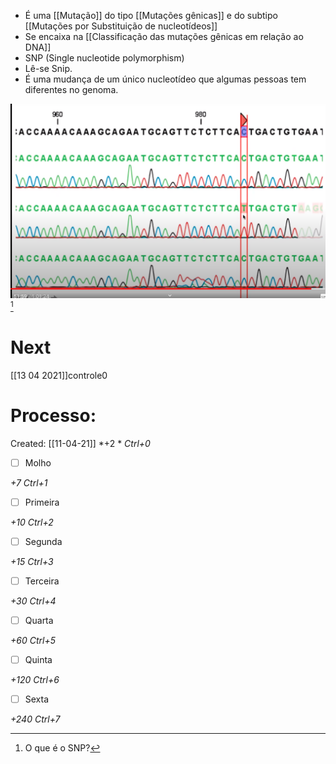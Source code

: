 + É uma [[Mutação]] do tipo [[Mutações gênicas]] e do subtipo [[Mutações por Substituição de nucleotídeos]]
+ Se encaixa na [[Classificação das mutações gênicas em relação ao DNA]]
+ SNP (Single nucleotide polymorphism)
+ Lê-se Snip.
+ É uma mudança de um único nucleotídeo que algumas pessoas tem diferentes no genoma.

![Pasted image 20210403010105.png](Pasted%20image%2020210403010105.png) [^210366]

[^210366]: O que é o SNP?

# Next
[[13 04 2021]]controle0
# Processo:
Created: [[11-04-21]]
*+2 *  *Ctrl+0*
- [ ] Molho  

*+7*  *Ctrl+1*

- [ ] Primeira 

*+10*  *Ctrl+2*

- [ ] Segunda

*+15*  *Ctrl+3*

- [ ] Terceira 

*+30*  *Ctrl+4*

- [ ] Quarta 

*+60*  *Ctrl+5*

- [ ] Quinta 

*+120*  *Ctrl+6*

- [ ] Sexta 

*+240*  *Ctrl+7*